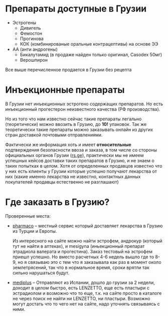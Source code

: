# Препараты доступные в Грузии

- Эстрогены
  - Дивигель
  - Фемостон
  - Прогинова
  - КОК (комбинированые оральные контрацептивы) на основе ЭЭ
- АА (анти андрогены)
  - Бикалутамид (в продаже найден только оригинал, Casodex 50мг)
  - Верошпирон

Все выше перечисленное продается в Грузии без рецепта

# Инъекционные препараты

В Грузии нет инъекционных эстрогено содержащих препаратов. Но есть инъекционный
прогестерон неизвестного качества (РФ производства).

Но из того что нам известно сейчас такие препараты легально (теоретически)
можно ввозить в Грузию, до **10!** упаковок. Так же теоретически такие
препараты можно заказывать онлайн из других стран доставкой почтовыми
отправлениями.

Фактически же информация хоть и имеет **относительные** подтверждения
безопасности ввоза и заказа, в том числе со стороны официальных
органов Грузии ([rs.ge](rs.ge)), практически мы не имеем успешных кейсов
доставки таких препаратов в Грузию, и не знаем о таких попытках в
целом. Хотя от определенных продавцов известно что у них есть клиенты
у Грузии которые успешно получают лекарства от них (какие именно
лекарства не известно, контактных данных покупателей продавцы
естественно не разглашают)

# Где заказать в Грузию?

Проверенные места:

- [pharmaco](https://pharmaco.ge/) – местный сервис который доставляет лекарства в Грузию из Турции и Европы.

  Из интересного на сайте можно найти эстрофем, андрокур (который тут не найти в аптеках), и mesigyna (иньекционный препарат этрадиола валерата и прогестина).
  Заказ тестовый на эстрофем приешл успешно. Но вместо расчетных 4-6 недель вышло где то 8-9, но я связываю это с тем что я заказывала как раз в момент около землетрясений, так что в нормальное время, сроки врятли так сильно нарушаться будут.

- [mediplus](https://www.mediplus.me/) – Отправляют из Испании, дошло до грузии за 2 недели, доходит в целом быстро, есть LENZETTO, еще есть пластыри с эстрадиолом и возможно что то еще, т.к. на сайте просто в каталоге не через поиск не найти ни LENZETTO, ни пластыри. Возможно могут достать что то чего нет на сайте, надо уточнять связываясь с ними.
